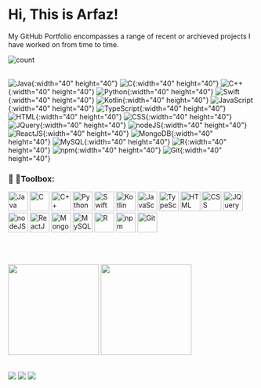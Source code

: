 <div align="left">
  <h1> Hi, This is Arfaz!</h1>
  <p>My GitHub Portfolio encompasses a range of recent or archieved projects I have worked on from time to time.</p>
</div>
<div align="left">
  <img src="https://profile-counter.glitch.me/{arfazhxss}/count.svg" alt="count">
</div>
<br>

![Java](https://github.com/devicons/devicon/blob/v2.15.1/icons/java/java-original.svg){:width="40" height="40"}
![C](https://github.com/devicons/devicon/blob/v2.15.1/icons/c/c-original.svg){:width="40" height="40"}
![C++](https://github.com/devicons/devicon/blob/v2.15.1/icons/cplusplus/cplusplus-original.svg){:width="40" height="40"}
![Python](https://github.com/devicons/devicon/blob/v2.15.1/icons/python/python-original.svg){:width="40" height="40"}
![Swift](https://github.com/devicons/devicon/blob/v2.15.1/icons/swift/swift-original.svg){:width="40" height="40"}
![Kotlin](https://github.com/devicons/devicon/blob/v2.15.1/icons/kotlin/kotlin-original.svg){:width="40" height="40"}
![JavaScript](https://github.com/devicons/devicon/blob/v2.15.1/icons/javascript/javascript-original.svg){:width="40" height="40"}
![TypeScript](https://github.com/devicons/devicon/blob/v2.15.1/icons/typescript/typescript-original.svg){:width="40" height="40"}
![HTML](https://github.com/devicons/devicon/blob/v2.15.1/icons/html5/html5-original.svg){:width="40" height="40"}
![CSS](https://github.com/devicons/devicon/blob/v2.15.1/icons/css3/css3-original.svg){:width="40" height="40"}
![JQuery](https://github.com/devicons/devicon/blob/v2.15.1/icons/jquery/jquery-original.svg){:width="40" height="40"}
![nodeJS](https://github.com/devicons/devicon/blob/v2.15.1/icons/nodejs/nodejs-original.svg){:width="40" height="40"}
![ReactJS](https://github.com/devicons/devicon/blob/v2.15.1/icons/react/react-original.svg){:width="40" height="40"}
![MongoDB](https://github.com/devicons/devicon/blob/v2.15.1/icons/mongodb/mongodb-original.svg){:width="40" height="40"}
![MySQL](https://github.com/devicons/devicon/blob/v2.15.1/icons/mysql/mysql-original.svg){:width="40" height="40"}
![R](https://github.com/devicons/devicon/blob/v2.15.1/icons/r/r-original.svg){:width="40" height="40"}
![npm](https://github.com/devicons/devicon/blob/v2.15.1/icons/npm/npm-original-wordmark.svg){:width="40" height="40"}
![Git](https://github.com/devicons/devicon/blob/v2.15.1/icons/git/git-plain.svg){:width="40" height="40"}

 
### :toolbox: :wrench:Toolbox:
<div>
  <img src = "https://github.com/devicons/devicon/blob/v2.15.1/icons/java/java-original.svg" alt="Java" width="40" height="40">
  <img src = "https://github.com/devicons/devicon/blob/v2.15.1/icons/c/c-original.svg" alt="C" width="40" height="40">
  <img src = "https://github.com/devicons/devicon/blob/v2.15.1/icons/cplusplus/cplusplus-original.svg" alt="C++" width="40" height="40">
  <!--- <img src = "https://github.com/devicons/devicon/blob/v2.15.1/icons/csharp/csharp-original.svg" alt="C#" width="40" height="40"> --->
  <img src = "https://github.com/devicons/devicon/blob/v2.15.1/icons/python/python-original.svg" alt="Python" width="40" height="40">
  <img src = "https://github.com/devicons/devicon/blob/v2.15.1/icons/swift/swift-original.svg" alt="Swift" width="40" height="40">
  <img src = "https://github.com/devicons/devicon/blob/v2.15.1/icons/kotlin/kotlin-original.svg" alt="Kotlin" width="40" height="40"">
  <img src = "https://github.com/devicons/devicon/blob/v2.15.1/icons/javascript/javascript-original.svg" alt="JavaScript" width="40" height="40">
  <img src = "https://github.com/devicons/devicon/blob/v2.15.1/icons/typescript/typescript-original.svg" alt="TypeScript" width="40" height="40">
  <img src = "https://github.com/devicons/devicon/blob/v2.15.1/icons/html5/html5-original.svg" alt="HTML" width="40" height="40">
  <img src = "https://github.com/devicons/devicon/blob/v2.15.1/icons/css3/css3-original.svg" alt="CSS" width="40" height="40">
  <img src = "https://github.com/devicons/devicon/blob/v2.15.1/icons/jquery/jquery-original.svg" alt="JQuery" width="40" height="40">
  <img src = "https://github.com/devicons/devicon/blob/v2.15.1/icons/nodejs/nodejs-original.svg" alt="nodeJS" width="40" height="40">
  <!--- <img src = "https://github.com/devicons/devicon/blob/v2.15.1/icons/express/express-original.svg" alt="express" width="40" height="40"> -->
  <img src = "https://github.com/devicons/devicon/blob/v2.15.1/icons/react/react-original.svg" alt="ReactJS" width="40" height="40">
  <img src = "https://github.com/devicons/devicon/blob/v2.15.1/icons/mongodb/mongodb-original.svg" alt="MongoDB" width="40" height="40">
  <img src = "https://github.com/devicons/devicon/blob/v2.15.1/icons/mysql/mysql-original.svg" alt="MySQL" width="40" height="40">
  <img src = "https://github.com/devicons/devicon/blob/v2.15.1/icons/r/r-original.svg" alt="R" width="40" height="40">
  <img src = "https://github.com/devicons/devicon/blob/v2.15.1/icons/npm/npm-original-wordmark.svg" alt="npm" width="40" height="40">
  <img src = "https://github.com/devicons/devicon/blob/v2.15.1/icons/git/git-plain.svg" alt="Git" width="40" height="40">
</div>



<br><br>
<div align="left">
  <img src="https://github-readme-stats.vercel.app/api/top-langs?username=arfazhxss&layout=compact&theme=algolia&show_icons=true" height = "185"/> </img>
  <img src="https://github-readme-stats.vercel.app/api?username=arfazhxss&theme=algolia&show_icons=true" height = "185"/>
</div>
<br>
<p align="left">
  <a href="https://www.arfazhxss.com"><img src="https://img.shields.io/badge/website-%231a73e8.svg?style=for-the-badge&logo=google-chrome&logoColor=white"></a>
  <a href="https://www.linkedin.com/in/arfazhxss/"><img src="https://img.shields.io/badge/linkedin-%230077B5.svg?style=for-the-badge&logo=linkedin"></a>
  <a href="mailto:arfazhussain@uvic.ca"><img src="https://img.shields.io/badge/email-%23D14836.svg?style=for-the-badge&logo=gmail&logoColor=white"></a>
</p>

<!---
Icon Packs Taken From:
https://github.com/devicons/devicon/tree/v2.15.1/icons/
--->
